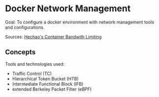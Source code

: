 # Docker Network Management

Goal: To configure a docker environment with network management tools and configurations.

Sources: [Hechao's Container Bandwith Limiting](https://hechao.li/2023/08/28/container-bandwidth-limit/)

## Concepts

Tools and technologies used:

- Traffic Control (TC)
- Hierarchical Token Bucket (HTB)
- Intermediate Functional Block (IFB)
- extended Berkeley Packet Filter (eBPF)

